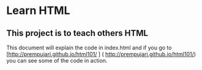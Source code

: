 # Learn HTML
## This project is to teach others HTML
This document will explain the code in index.html and if you go to [http://prempujari.github.io/html101/ ] ( http://prempujari.github.io/html101/) you can see some of the code in action.
